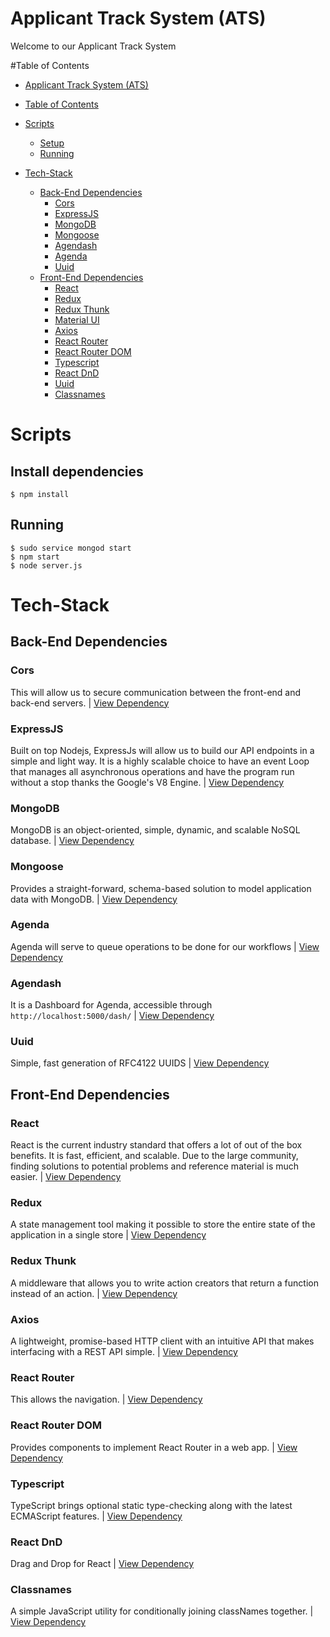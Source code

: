 # Applicant Track System (ATS)
  Welcome to our Applicant Track System

#Table of Contents

- [Applicant Track System (ATS)](#ats)
- [Table of Contents](#table-of-contents)
- [Scripts](#scripts)
  - [Setup](#setup)
  - [Running](#running)

- [Tech-Stack](#tech-stack)
  - [Back-End Dependencies](#back-end-dependencies)
    - [Cors](#cors)
    - [ExpressJS](#expressjs)
    - [MongoDB](#mongodb)
    - [Mongoose](#mongoose)
    - [Agendash](#agendash)
    - [Agenda](#agenda)
    - [Uuid](#uuid)
  - [Front-End Dependencies](#front-end-dependencies)
    - [React](#react)
    - [Redux](#redux)
    - [Redux Thunk](#redux-thunk)
    - [Material UI](#material-ui)
    - [Axios](#axios)
    - [React Router](#react-router)
    - [React Router DOM](#react-router-dom)
    - [Typescript](#typescript)
    - [React DnD](#react-dnd)
    - [Uuid](#uuid)
    - [Classnames](#classnames)

# Scripts
  ## Install dependencies

    $ npm install

  ## Running

    $ sudo service mongod start
    $ npm start
    $ node server.js

# Tech-Stack
## Back-End Dependencies
### Cors
This will allow us to secure communication between the front-end and back-end servers. |
[View Dependency](https://github.com/expressjs/cors)
### ExpressJS
Built on top Nodejs, ExpressJs will allow us to build our API endpoints in a simple and light way. It is a highly scalable choice to have an event Loop that manages all asynchronous operations and have the program run without a stop thanks the Google's V8 Engine. | [View Dependency](http://expressjs.com/)
### MongoDB
MongoDB is an object-oriented, simple, dynamic, and scalable NoSQL database. | [View Dependency](https://docs.mongodb.com/)
### Mongoose
Provides a straight-forward, schema-based solution to model application data with MongoDB. | [View Dependency](https://mongoosejs.com/)
### Agenda
Agenda will serve to queue operations to be done for our workflows | [View Dependency](https://github.com/agenda/agenda)
### Agendash
It is a Dashboard for Agenda, accessible through `http://localhost:5000/dash/` | [View Dependency](https://github.com/agenda/agendash)
### Uuid
Simple, fast generation of RFC4122 UUIDS | [View Dependency](https://www.npmjs.com/package/uuid)

## Front-End Dependencies
### React
React is the current industry standard that offers a lot of out of the box benefits. It is fast, efficient, and scalable. Due to the large community, finding solutions to potential problems and reference material is much easier. | [View Dependency](https://reactjs.org/docs/getting-started.html)
### Redux
A state management tool making it possible to store the entire state of the application in a single store | [View Dependency](https://redux.js.org/)
### Redux Thunk
A middleware that allows you to write action creators that return a function instead of an action. | [View Dependency](https://github.com/reduxjs/redux-thunk)
### Axios
A lightweight, promise-based HTTP client with an intuitive API that makes interfacing with a REST API simple. | [View Dependency](https://www.npmjs.com/package/react-axios)
### React Router
This allows the navigation. | [View Dependency](https://github.com/ReactTraining/react-router)
### React Router DOM
Provides components to implement React Router in a web app. | [View Dependency](https://www.npmjs.com/package/react-router-dom)
### Typescript
TypeScript brings optional static type-checking along with the latest ECMAScript features. | [View Dependency](https://www.typescriptlang.org/docs/home.html)
### React DnD
Drag and Drop for React | [View Dependency](https://github.com/react-dnd/react-dnd)
### Classnames
A simple JavaScript utility for conditionally joining classNames together. | [View Dependency](https://github.com/JedWatson/classnames)
